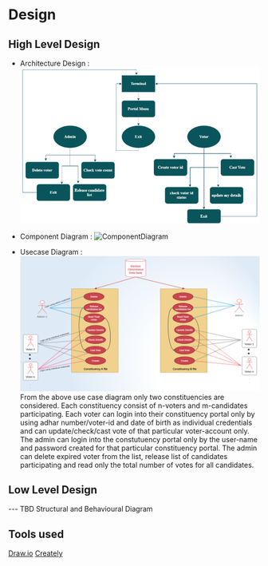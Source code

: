 # Design

## High Level Design 
* Architecture Design :
![Architecture](https://github.com/99cherrys/Online-voting-system/blob/main/Design/Architecture%20.png)
* Component Diagram :
![ComponentDiagram]()

* Usecase Diagram :
![UsecaseDiagram](https://github.com/99cherrys/Online-voting-system/blob/main/Design/Use%20case%20.png)
From the above use case diagram only two constituencies are considered. Each constituency consist of n-voters and m-candidates participating. Each voter can login into their constituency portal only by using adhar number/voter-id and date of birth as individual credentials and can update/check/cast vote of that particular voter-account only. The admin can login into the constutuency portal only by the user-name and password created for that particular constituency portal. The admin can delete expired voter from the list, release list of candidates participating and read only the total number of votes for all candidates.

## Low Level Design 

--- TBD Structural and Behavioural Diagram

## Tools used
[Draw.io](https://app.diagrams.net/)
[Creately](https://app.creately.com/)
